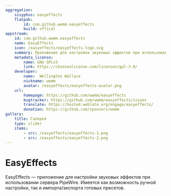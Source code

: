 ```yaml
---
aggregation: 
    sisyphus: easyeffects
    flatpak: 
        id: com.github.wwmm.easyeffects
        build: offical
appstream:
    id: com.github.wwmm.easyeffects
    name: EasyEffects
    icon: /easyeffects/easyeffects-logo.svg
    summary: Приложение для настройки звуковых эффектов при использовании сервера PipeWire.
    metadata_license: 
        name: GNU GPLv3
        link: https://choosealicense.com/licenses/gpl-3.0/
    developer: 
        name:  Wellington Wallace 
        nickname: wwmm
        avatar: /easyeffects/easyeffects-avatar.png
    url: 
        homepage: https://github.com/wwmm/easyeffects
        bugtracker: https://github.com/wwmm/easyeffects/issues
        translate: https://hosted.weblate.org/engage/easyeffects/
        donation: https://github.com/sponsors/wwmm
gallery: 
    title: Галерея
    type: slider
    items: 
        - src: /easyeffects/easyeffects-1.png
        - src: /easyeffects/easyeffects-2.png
---
```


# EasyEffects

EasyEffects — приложение для настройки звуковых эффектов при использовании сервера PipeWire. Имеется как возможность ручной настройки, так и импорта/экспорта готовых пресетов.

<AGWGallery />
<!--@include: @apps/_parts/install/content-repo.md-->
<!--@include: @apps/_parts/install/content-flatpak.md-->